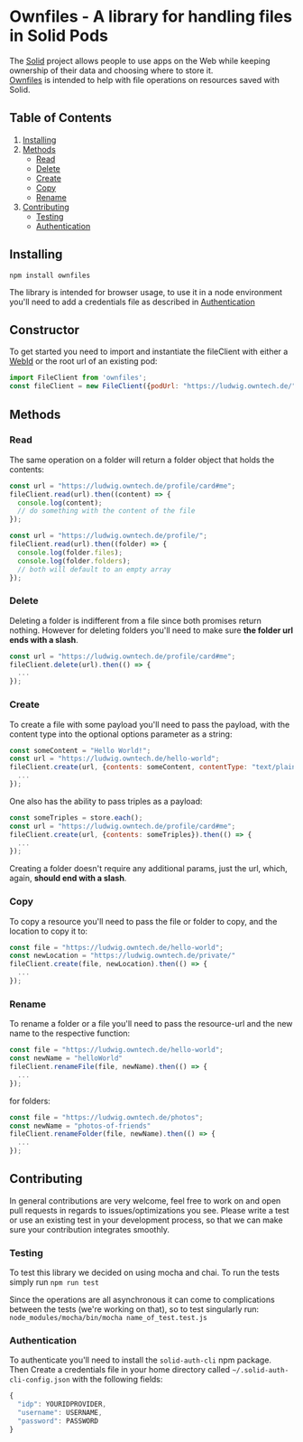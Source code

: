 # Ownfiles - A library for handling files in Solid Pods

The [Solid](https://solid.mit.edu/) project allows people to use apps on the Web while keeping ownership of their data and choosing where to store it.  
[Ownfiles](https://www.npmjs.com/ownfiles) is intended to help with file operations on resources saved with Solid.

## Table of Contents

1. [Installing](#installing)
2. [Methods](#methods)
    * [Read](#read)
    * [Delete](#delete)
    * [Create](#create)
    * [Copy](#copy)
    * [Rename](#rename)
3. [Contributing](#contributing)
    * [Testing](#testing)
    * [Authentication](#authentication)

## Installing

`npm install ownfiles`  

The library is intended for browser usage, to use it in a node environment you'll need to add a credentials file as described in [Authentication](#authentication)


## Constructor
To get started you need to import and instantiate the fileClient with either a [WebId](https://github.com/solid/solid-spec/blob/master/solid-webid-profiles.md) or the root url of an existing pod:
```javascript
import FileClient from 'ownfiles';
const fileClient = new FileClient({podUrl: "https://ludwig.owntech.de/"}); // alternative to {webId: "https://ludwig.owntech.de/profile/card#me"}
```

## Methods

### Read

The same operation on a folder will return a folder object that holds the contents:

```javascript
const url = "https://ludwig.owntech.de/profile/card#me";
fileClient.read(url).then((content) => {
  console.log(content);
  // do something with the content of the file
});

const url = "https://ludwig.owntech.de/profile/";
fileClient.read(url).then((folder) => {
  console.log(folder.files); 
  console.log(folder.folders);
  // both will default to an empty array
});
```

### Delete

Deleting a folder is indifferent from a file since both promises return nothing. However for deleting folders you'll need to make sure **the folder url ends with a slash**.

```javascript
const url = "https://ludwig.owntech.de/profile/card#me";
fileClient.delete(url).then(() => {
  ...
});
```

### Create

To create a file with some payload you'll need to pass the payload, with the content type into the optional options parameter as a string:

```javascript
const someContent = "Hello World!";
const url = "https://ludwig.owntech.de/hello-world";
fileClient.create(url, {contents: someContent, contentType: "text/plain"}).then(() => {
  ...
});
```

One also has the ability to pass triples as a payload:

```javascript
const someTriples = store.each();
const url = "https://ludwig.owntech.de/profile/card#me";
fileClient.create(url, {contents: someTriples}).then(() => {
  ...
});
```

Creating a folder doesn't require any additional params, just the url, which, again, **should end with a slash**.

### Copy

To copy a resource you'll need to pass the file or folder to copy, and the location to copy it to:

```javascript
const file = "https://ludwig.owntech.de/hello-world";
const newLocation = "https://ludwig.owntech.de/private/"
fileClient.create(file, newLocation).then(() => {
  ...
});
```

### Rename

To rename a folder or a file you'll need to pass the resource-url and the new name to the respective function:

```javascript
const file = "https://ludwig.owntech.de/hello-world";
const newName = "helloWorld"
fileClient.renameFile(file, newName).then(() => {
  ...
});
```

for folders:

```javascript
const file = "https://ludwig.owntech.de/photos";
const newName = "photos-of-friends"
fileClient.renameFolder(file, newName).then(() => {
  ...
});
```

## Contributing

In general contributions are very welcome, feel free to work on and open pull requests in regards to issues/optimizations you see. 
Please write a test or use an existing test in your development process, so that we can make sure your contribution integrates smoothly.

### Testing

To test this library we decided on using mocha and chai.
To run the tests simply run `npm run test`

Since the operations are all asynchronous it can come to complications between the tests (we're working on that), so to test singularly run:
`node_modules/mocha/bin/mocha name_of_test.test.js`

### Authentication

To authenticate you'll need to install the `solid-auth-cli` npm package.  
Then Create a credentials file in your home directory called `~/.solid-auth-cli-config.json` with the following fields: 

```javascript
{
  "idp": YOURIDPROVIDER,
  "username": USERNAME,
  "password": PASSWORD
}
```
